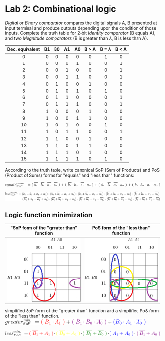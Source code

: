 # Lab 2: Combinational logic



*Digital* or *Binary comparator* compares the digital signals A, B presented at input terminal and produce outputs depending upon the condition of those inputs. Complete the truth table for 2-bit *Identity comparator* (B equals A), and two *Magnitude comparators* (B is greater than A, B is less than A).

| **Dec. equivalent** |**B1**|**B0**|**A1**|**A0**|**B > A**|**B = A**|**B < A**|
|        :-:          | :-:  | :-:  |  :-: |  :-: |   :-:   |   :-:   |   :-:   |
|         0           | 0    |  0   |   0  |   0  |    0    |    1    |    0    |
|         1           | 0    |  0   |   0  |   1  |    0    |    0    |    1    |
|         2           | 0    |  0   |   1  |   0  |    0    |    0    |    1    |
|         3           | 0    |  0   |   1  |   1  |    0    |    0    |    1    |
|         4           | 0    |  1   |   0  |   0  |    1    |    0    |    0    |
|         5           | 0    |  1   |   0  |   1  |    0    |    1    |    0    |
|         6           | 0    |  1   |   1  |   0  |    0    |    0    |    1    |
|         7           | 0    |  1   |   1  |   1  |    0    |    0    |    1    |
|         8           | 1    |  0   |   0  |   0  |    1    |    0    |    0    |
|         9           | 1    |  0   |   0  |   1  |    1    |    0    |    0    |
|         10          | 1    |  0   |   1  |   0  |    0    |    1    |    0    |
|         11          | 1    |  0   |   1  |   1  |    0    |    0    |    1    |
|         12          | 1    |  1   |   0  |   0  |    1    |    0    |    0    |
|         13          | 1    |  1   |   0  |   1  |    1    |    0    |    0    |
|         14          | 1    |  1   |   1  |   0  |    1    |    0    |    0    |
|         15          | 1    |  1   |   1  |   1  |    0    |    1    |    0    |

According to the truth table, write canonical SoP (Sum of Products) and PoS (Product of Sums) forms for "equals" and "less than" functions:

![SOP](https://github.com/xskurl02/Digital-electronics-1/blob/main/Labs/02-logic/Images/SOP.png)

![POS](https://github.com/xskurl02/Digital-electronics-1/blob/main/Labs/02-logic/Images/POS.png)


## Logic function minimization
| **"SoP form of the "greater than" function** |**PoS form of the "less than" function**|
|        :-:          | :-:  |
|![SOP](https://github.com/xskurl02/Digital-electronics-1/blob/main/Labs/02-logic/Images/Greater_SOP.png)           | ![POS](https://github.com/xskurl02/Digital-electronics-1/blob/main/Labs/02-logic/Images/Less_POS.png)    |

simplified SoP form of the "greater than" function and a simplified PoS form of the "less than" function.
![Min_SoP](https://github.com/xskurl02/Digital-electronics-1/blob/main/Labs/02-logic/Images/Greater_Min_SOP.png)

![Less_PoS](https://github.com/xskurl02/Digital-electronics-1/blob/main/Labs/02-logic/Images/Less_Min_PoS.png)
